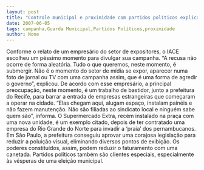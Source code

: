 ```yaml
---
layout: post
title: "Controle municipal e proximidade com partidos políticos explicam recusa para exibir campanha sobre violência"
date: 2007-06-05
tags: campanha,Guarda Municipal,Partidos Políticos,proximidade
author: None
---
```

Conforme o relato de um empres&aacute;rio do setor de expositores, o IACE escolheu um p&eacute;ssimo momento para divulgar sua campanha.
&ldquo;A recusa n&atilde;o ocorre de forma aleat&oacute;ria. Tudo o que queremos, neste momento, &eacute; submergir. N&atilde;o &eacute; o momento do setor de m&iacute;dia se expor, aparecer numa foto de jornal ou TV com uma campanha assim, que &eacute; uma forma de agredir o governo&rdquo;, explicou.
De acordo com esse empres&aacute;rio, a principal preocupa&ccedil;&atilde;o, neste momento, &eacute; um trabalho de bastidor, junto a prefeitura do Recife, para barrar a entrada de empresas estrangeiras que come&ccedil;aram a operar na cidade. &ldquo;Elas chegam aqui, alugam espa&ccedil;o, instalam pain&eacute;is e n&atilde;o fazem manuten&ccedil;&atilde;o. N&atilde;o s&atilde;o filiadas ao sindicato local e ningu&eacute;m sabe quem s&atilde;o&rdquo;, informa.
O Supermercado Extra, rec&eacute;m instalado na pra&ccedil;a com uma nova unidade, &eacute; um exemplo citado, depois de ter contratado uma empresa do Rio Grande do Norte para invadir a &lsquo;praia&rsquo; dos pernambucanos.
Em S&atilde;o Paulo, a prefeitura conseguiu aprovar uma corajosa legisla&ccedil;&atilde;o para reduzir a polui&ccedil;&atilde;o visual, eliminando diversos pontos de exibi&ccedil;&atilde;o. Os poderes constitu&iacute;dos, assim, podem reduzir o faturamento com uma canetada. Partidos pol&iacute;ticos tamb&eacute;m s&atilde;o clientes especiais, especialmente &agrave;s v&eacute;speras de uma elei&ccedil;&atilde;o municipal. 